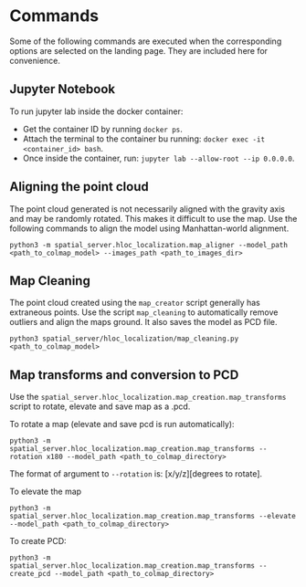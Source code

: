 # Commands

Some of the following commands are executed when the corresponding options are selected on the landing page. They are included here for convenience.

## Jupyter Notebook
To run jupyter lab inside the docker container: 
- Get the container ID by running `docker ps`.
- Attach the terminal to the container bu running: `docker exec -it <container_id> bash`.
- Once inside the container, run: `jupyter lab --allow-root --ip 0.0.0.0`.

## Aligning the point cloud

The point cloud generated is not necessarily aligned with the gravity axis and may be randomly rotated. This makes it difficult to use the map. Use the following commands to align the model using Manhattan-world alignment.

```
python3 -m spatial_server.hloc_localization.map_aligner --model_path <path_to_colmap_model> --images_path <path_to_images_dir>
```
## Map Cleaning

The point cloud created using the `map_creator` script generally has extraneous points. Use the script `map_cleaning` to automatically remove outliers and align the maps ground. It also saves the model as PCD file.

```
python3 spatial_server/hloc_localization/map_cleaning.py <path_to_colmap_model>
```

## Map transforms and conversion to PCD

Use the `spatial_server.hloc_localization.map_creation.map_transforms` script to rotate, elevate and save map as a .pcd.

To rotate a map (elevate and save pcd is run automatically):
```
python3 -m spatial_server.hloc_localization.map_creation.map_transforms --rotation x180 --model_path <path_to_colmap_directory>
```

The format of argument to `--rotation` is: \[x/y/z\]\[degrees to rotate\].

To elevate the map 
```
python3 -m spatial_server.hloc_localization.map_creation.map_transforms --elevate --model_path <path_to_colmap_directory>
``` 

To create PCD: 
```
python3 -m spatial_server.hloc_localization.map_creation.map_transforms --create_pcd --model_path <path_to_colmap_directory>
```
